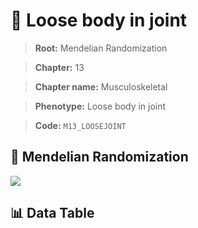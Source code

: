 # 🧪 Loose body in joint

> **Root:** Mendelian Randomization

> **Chapter:** 13  

> **Chapter name:** Musculoskeletal

> **Phenotype:** Loose body in joint  

> **Code:** `M13_LOOSEJOINT`

## 🧬 Mendelian Randomization  

<img src="/MR/Figures/Forward/M13_LOOSEJOINT.png"/>

## 📊 Data Table

<CsvTableMRF src="/MR_Data/Forward/M13_LOOSEJOINT.csv"/>
